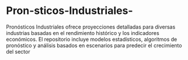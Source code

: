 # Pron-sticos-Industriales-
Pronósticos Industriales ofrece proyecciones detalladas para diversas industrias basadas en el rendimiento histórico y los indicadores económicos. El repositorio incluye modelos estadísticos, algoritmos de pronóstico y análisis basados en escenarios para predecir el crecimiento del sector

